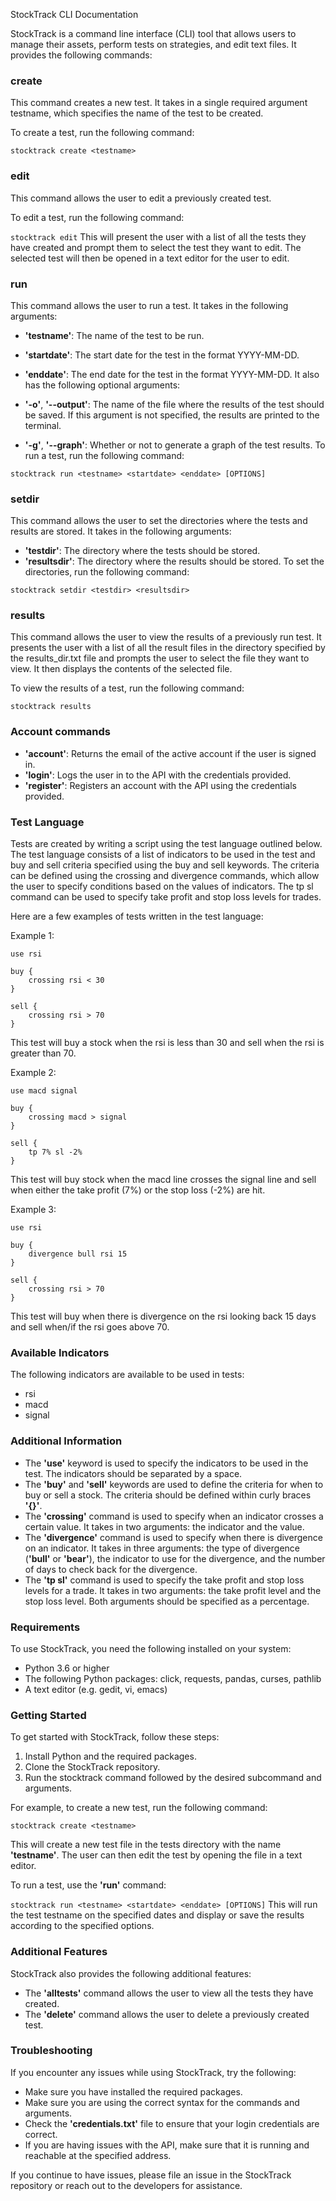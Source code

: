 StockTrack CLI Documentation

StockTrack is a command line interface (CLI) tool that allows users to manage their assets, perform tests on strategies, and edit text files. It provides the following commands:

### create
This command creates a new test. It takes in a single required argument testname, which specifies the name of the test to be created.

To create a test, run the following command:

```stocktrack create <testname>```

### edit
This command allows the user to edit a previously created test.

To edit a test, run the following command:

```stocktrack edit```
This will present the user with a list of all the tests they have created and prompt them to select the test they want to edit. The selected test will then be opened in a text editor for the user to edit.

### run
This command allows the user to run a test. It takes in the following arguments:

- **'testname'**: The name of the test to be run.
- **'startdate'**: The start date for the test in the format YYYY-MM-DD.
- **'enddate'**: The end date for the test in the format YYYY-MM-DD.
It also has the following optional arguments:

- **'-o'**, **'--output'**: The name of the file where the results of the test should be saved. If this argument is not specified, the results are printed to the terminal.
- **'-g'**, **'--graph'**: Whether or not to generate a graph of the test results.
To run a test, run the following command:

```stocktrack run <testname> <startdate> <enddate> [OPTIONS]```

### setdir
This command allows the user to set the directories where the tests and results are stored. It takes in the following arguments:

- **'testdir'**: The directory where the tests should be stored.
- **'resultsdir'**: The directory where the results should be stored.
To set the directories, run the following command:

```stocktrack setdir <testdir> <resultsdir>```

### results
This command allows the user to view the results of a previously run test. It presents the user with a list of all the result files in the directory specified by the results_dir.txt file and prompts the user to select the file they want to view. It then displays the contents of the selected file.

To view the results of a test, run the following command:

```stocktrack results```

### Account commands
- **'account'**: Returns the email of the active account if the user is signed in.
- **'login'**: Logs the user in to the API with the credentials provided.
- **'register'**: Registers an account with the API using the credentials provided.

### Test Language
Tests are created by writing a script using the test language outlined below. The test language consists of a list of indicators to be used in the test and buy and sell criteria specified using the buy and sell keywords. The criteria can be defined using the crossing and divergence commands, which allow the user to specify conditions based on the values of indicators. The tp sl command can be used to specify take profit and stop loss levels for trades.

Here are a few examples of tests written in the test language:

Example 1:

```
use rsi

buy {
    crossing rsi < 30
}

sell {
    crossing rsi > 70
}
```
This test will buy a stock when the rsi is less than 30 and sell when the rsi is greater than 70.


Example 2:

```
use macd signal

buy {
    crossing macd > signal
}

sell {
    tp 7% sl -2%
}
```
This test will buy stock when the macd line crosses the signal line and sell when either the take profit (7%) or the stop loss (-2%) are hit.

Example 3:

```
use rsi

buy {
    divergence bull rsi 15
}

sell {
    crossing rsi > 70
}
```
This test will buy when there is divergence on the rsi looking back 15 days and sell when/if the rsi goes above 70.


### Available Indicators
The following indicators are available to be used in tests:

- rsi
- macd
- signal

### Additional Information

- The **'use'** keyword is used to specify the indicators to be used in the test. The indicators should be separated by a space.
- The **'buy'** and **'sell'** keywords are used to define the criteria for when to buy or sell a stock. The criteria should be defined within curly braces **'{}'**.
- The **'crossing'** command is used to specify when an indicator crosses a certain value. It takes in two arguments: the indicator and the value.
- The **'divergence'** command is used to specify when there is divergence on an indicator. It takes in three arguments: the type of divergence (**'bull'** or **'bear'**), the indicator to use for the divergence, and the number of days to check back for the divergence.
- The **'tp sl'** command is used to specify the take profit and stop loss levels for a trade. It takes in two arguments: the take profit level and the stop loss level. Both arguments should be specified as a percentage.

### Requirements
To use StockTrack, you need the following installed on your system:

- Python 3.6 or higher
- The following Python packages: click, requests, pandas, curses, pathlib
- A text editor (e.g. gedit, vi, emacs)

### Getting Started
To get started with StockTrack, follow these steps:

1. Install Python and the required packages.
2. Clone the StockTrack repository.
3. Run the stocktrack command followed by the desired subcommand and arguments.

For example, to create a new test, run the following command:

```stocktrack create <testname>```

This will create a new test file in the tests directory with the name **'testname'**. The user can then edit the test by opening the file in a text editor.

To run a test, use the **'run'** command:

```stocktrack run <testname> <startdate> <enddate> [OPTIONS]```
This will run the test testname on the specified dates and display or save the results according to the specified options.

### Additional Features
StockTrack also provides the following additional features:

- The **'alltests'** command allows the user to view all the tests they have created.
- The **'delete'** command allows the user to delete a previously created test.

### Troubleshooting
If you encounter any issues while using StockTrack, try the following:

- Make sure you have installed the required packages.
- Make sure you are using the correct syntax for the commands and arguments.
- Check the **'credentials.txt'** file to ensure that your login credentials are correct.
- If you are having issues with the API, make sure that it is running and reachable at the specified address.

If you continue to have issues, please file an issue in the StockTrack repository or reach out to the developers for assistance.